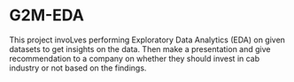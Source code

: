 # G2M-EDA
This project invoLves performing Exploratory Data Analytics (EDA) on given datasets to get insights on the data. Then make a presentation and give recommendation to a company on whether they should invest in cab industry or not based on the findings.
